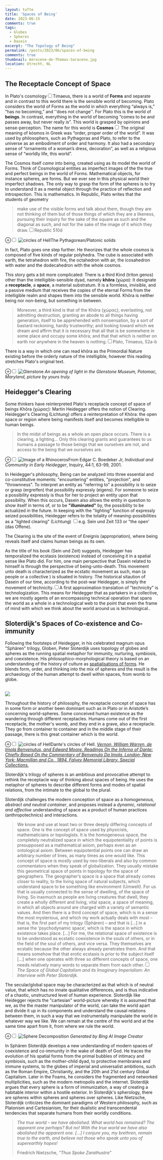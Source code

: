 ```yaml
---
layout: tufte 
title: 'Spaces of Being' 
date: 2023-06-15
comments: true
tags:
  - Globes
  - Spheres 
  - Dasein 
excerpt: "The Topology of Being"  
permalink: /posts/2023/06/spaces-of-being
comments: true
thumbnail: Aerocene-de-Thomas-Saraceno.jpg
location: Utrecht, NL
---
```



## The Receptacle Concept of Space 

In Plato's cosmology<label for="sn-cosmology" class="margin-toggle sidenote-number"></label><input type="checkbox" id="sn-cosmology" class="margin-toggle"/><span class="sidenote">Timaeus</span>, there is a world of **Forms** and separate and in contrast to this world there is the sensible world of becoming. Plato considers the  world of Forms as the world in which everything “always is,” “has no becoming,” and ''does not change''. For Plato this is the world of **beings**. In contrast, everything in the world of becoming “comes to be and passes away, but never really is”. This world is grasped by opinions and sense-perception. The name for this world is **Cosmos**<label for="sn-cosmos" class="margin-toggle sidenote-number"></label><input type="checkbox" id="sn-cosmos" class="margin-toggle"/><span class="sidenote"> The original meaning of kósmos in Greek was “order, proper order of the world”. It was used by philosophers, such as Pythagoras and Plato, to refer to the universe as an embodiment of order and harmony. It also had a secondary sense of “ornaments of a woman’s dress, decoration”, as well as a religious sense of “worldly life, this world”</span>. 

The Cosmos itself *came* into being, created using as its model the world of Forms. Think of Cosmological entities as imperfect images of the the true and perfect beings in the world of Forms. Mathematical objects, for instance spheres, are forms. But we ever see in this physical world their imperfect shadows. The only way to grasp the form of the spheres is to try to understand it as a mental object through the practice of reflection and introspection. This is mathematics. In Republic, Plato writes that the students of geometry 
> make use of the visible forms and talk about them, though they are not thinking of them but of those things of which they are a likeness, pursuing their inquiry for the sake of the square as such and the diagonal as such, and not for the sake of the image of it which they draw.<label for="sn-plato-republic" class="margin-toggle sidenote-number"></label><input type="checkbox" id="sn-plato-republic" class="margin-toggle"/><span class="sidenote">Republic 510d</span>

<p>
  <label for="mn-platonic-solids" class="margin-toggle">&#8853;</label><input type="checkbox" id="mn-platonic-solids" class="margin-toggle"/>
    <span class="marginnote"><img src="/files/posts/2022/receptacle_being/platonic_solids.png " alt="circles of Hell"/>The Pythagorean/Platonic solids
    </span> 
</p>
In fact, Plato goes one step further. He theorizes that the whole cosmos is composed of five kinds of regular polyhedra. The cube is associated with earth, the tetrahedron with fire, the octahedron with air, the icosahedron with water and the dodecahedron with the whole cosmos.  

This story gets a bit more complicated: There is a third Kind (triton genos) other than the intelligible-sensible dyad, namely **khôra** (χώρα): It designate a **receptacle**, a **space**, a material substratum. It is a formless, invisible, and a passive medium that receives the copies of the eternal Forms from the intelligible realm and shapes them into the sensible world. Khôra is neither being nor non-being, but something in between. 
> Moreover, a third kind is that of the Khôra (χώρας), everlasting, not admitting destruction, granting an abode to all things having generation, itself to be apprehended with nonsensation, by a sort of bastard reckoning, hardly trustworthy; and looking toward which we dream and affirm that it is necessary that all that is be somewhere in some place and occupy some khôra; and that that which is neither on earth nor anywhere in the heaven is nothing.<label for="sn-cosmos" class="margin-toggle sidenote-number"></label><input type="checkbox" id="sn-cosmos" class="margin-toggle"/><span class="sidenote">Plato, Timaeus, 52a-b</span>

There is a way in which one can read khôra as the Primordial Nature existing before the orderly nature of the intelligible, however this reading stretches Plato's original text.  


<p>
<label for="mn-light-cone" class="margin-toggle">&#8853;</label><input type="checkbox" id="mn-light-cone" class="margin-toggle"/>
<span class="marginnote"><img src="/files/posts/2022/receptacle_being/light_cone_glenstone.png" alt="Glenstone"/>
<em>An opening of light in the Glenstone Museum, Potomac, Maryland, picture by yours truly.</em>
</span> 
</p>

## Heidegger's Clearing   

Some thinkers have reinterpreted Plato's receptacle concept of space of beings Khôra (χώρας): Martin Heidegger offers the notion of Clearing. Heidegger's Clearing (Lichtung) offers a reinterpretation of Khôra: the open space or region where being manifests itself and becomes intelligible to human beings. 
> In the midst of beings as a whole an open place occurs. There is a clearing, a lighting… Only this clearing grants and guarantees to us humans a passage to those beings that we ourselves are not, and access to the being that we ourselves are.

<p>
  <label for="mn-dasein-structure" class="margin-toggle">&#8853;</label><input type="checkbox" id="mn-dasein-structure" class="margin-toggle"/>
    <span class="marginnote"><img src="/files/posts/2022/receptacle_being/dasein_structure.png" alt="Image of a Rhinoceros"/>From Edgar C. Boedeker Jr, <em>Individual and Community in Early Heidegger</em>, Inquiry, 44:1, 63-99, 2001. 
    </span> 
</p>
In Heidegger's philosophy, Being can be analyzed into three essential and co-constitutive moments: "encountering" entities, "projection", and "thrownness". To interpret an entity as "referring to" a possibility is to seize or grasp (ergreifen) that possibility expressly (eigens). For someone to seize a possibility expressly is thus for her to project an entity upon that possibility. When this occurs, Dasein also allows the entity in question to show itself in terms of, or to be <strong>"illuminated"</strong> by, the possibility to be actualized in the future. In keeping with the "lighting" function of expressly seized possibilities, Heidegger refers to the totality of meaning-possibilities as a "lighted clearing" (Lichtung) <label for="sn-lichtung" class="margin-toggle sidenote-number"></label><input type="checkbox" id="sn-lichtung" class="margin-toggle"/><span class="sidenote">e.g. Sein und Zeit 133</span> or "the open' (das Offene). 

The Clearing is the site of the event of Ereignis (appropriation), where being reveals itself and claims human beings as its own. 

As the title of his book (Sein und Zeit) suggests, Heidegger has temporalized the ecstasis (existence) instead of conceiving it in a spatial sense like Plato did. For him, one main perspective that Dasein related to himself is through the perspective of being-unto-death. This movement unto death is characterized as the ecstatic movement as such, man (a people or a collective ) is situated in history. The historical sitaution of Dasein of our time, according to the post-war Heidegger, is simply the movement of technicity.<label for="sn-technicity" class="margin-toggle sidenote-number"></label><input type="checkbox" id="sn-technicity" class="margin-toggle"/><span class="sidenote">A first approximation translation of "technicity" is technologization. This means for Heidegger that as partakers in a collective, we are mostly agents of an encompassing technical operation that spans the world as a whole in a technological web to the point that even the frame of mind with which we think about the world around us is technological.</span>.  


## Sloterdijk's Spaces of Co-existence and Co-immunity

Following the footsteps of Heidegger, in his celebrated magnum opus "Sphären" trilogy, Globen, Peter Sloterdijk uses topology of globes and spheres as the running spatial metaphor for immunity, nurturing, symbiosis, and coexistence. His philosophico-morphological theory is based on an understanding of the history of culture as [spatialisations of forms](http://www.tate.org.uk/context-comment/video/spaces-transformation-spatialised-immunity). He blends form, order, and thinking into the mix of spheres and the result is the archaeology of the human attempt to dwell within spaces, from womb to globe. 

<br/><img src='/images/Aerocene-de-Thomas-Saraceno.jpg'>


Throughout the history of philosophy, the receptacle concept of space has in some form or another been dominant such as in Plato or in Aristotle’s concerning world-spheres. Some conceived human existence as the wandering through different receptacles. Humans come out of the first receptacle, the mother's womb, and they end in a grave, also a receptacle. They go from container to container and in the middle stage of their passage, there is this great container which is the world. 

<p>
  <label for="mn-container-to-container" class="margin-toggle">&#8853;</label><input type="checkbox" id="mn-container-to-container" class="margin-toggle"/>
    <span class="marginnote"><img src="/files/posts/2022/receptacle_being/circles_of_inferno.jpeg " alt="circles of Hell"/>Dante's circles of Hell. <em><a href="https://exhibits.library.villanova.edu/dante-illustrated/spaces"> Vernon, William Warren, de Imola Benvenutus, and Edward Moore. Readings On the Inferno of Dante: Chiefly Based On the Commentary of Benvenuto Da Imola. London; New York: Macmillan and Co., 1894. Falvey Memorial Library. Special Collections.</a></em>
    </span> 
</p>
Sloterdijk's trilogy of spheres is an ambitious and provocative attempt to rethink the receptacle way of thinking about spaces of being. He uses the metaphor of spheres to describe different forms and modes of spatial relations, from the intimate to the global to the plural.

Sloterdijk challenges the modern conception of space as a <em>homogeneous, abstract and neutral container</em>, and proposes instead a <em>dynamic, relational and affective</em> understanding of space as a product of human practices (anthropotechnics) and interactions.
> We know and use at least two or three deeply differing concepts of space. One is the concept of space used by physicists, mathematicians or topologists. It is the homogeneous space, the completely neutralized space in which the equipotentiality of points is presupposed as a mathematical axiom, perhaps even as an ontological axiom. Between equipotential points one can draw an arbitrary number of lines, as many times as one would like. This concept of space is mostly used by neo-liberals and also by common commentators when they speak of globalization. They usually mistake this geometrical space of points in topology for the space of geographers. The geographer’s space is a space that already comes closer to reality, to the living space of natural subjects, which understand space to be something like environment (Umwelt). For us that is usually connected to the sense of dwelling, of the space of living. So inasmuch as people are living creatures that dwell, they create a wholly different and living, vital space, a space of meaning, in which all objects around are charged with a variety of semantic values. And then there is a third concept of space, which is in a sense the most mysterious, and which my work actually deals with most – that is, the first part of my trilogy (Sphären) – and that is [...] in a sense the ‘psychodynamic space’, which is the space in which existence takes place. [...] For me, the relational space of existence is to be understood as ecstatic coexistence in the souls of others, or in the field of the soul of others, and vice versa. They themselves are ecstatic because the other always already penetrates them. And that means somehow that that erotic ecstasis is prior to the subject itself [...] when one operates with three so different concepts of space, one needs relatively many words to separate them from each other.<label for="sn-interview" class="margin-toggle sidenote-number"></label><input type="checkbox" id="sn-interview" class="margin-toggle"/><span class="sidenote"> <em>The Space of Global Capitalism and its Imaginary Imperialism: An Interview with Peter Sloterdijk.</em> </span>


The secular/global space may be characterized as that which is of neutral value, that which has no innate qualitative differences, and is thus indicative of a chaotic, unstructured level of human experience. 
Sloterdijk like Heidegger rejects the "cartesian" world-picture whereby it is assumed that we, as the the master manipulator of the world, can take the world apart and divide it up in its components and understand the causal relations between them, in such a way that we instrumentally manipulate the world in whatever way we like. We can remain at the centre of the world and at the same time apart from it, from where we rule the world.

<p>
  <label for="mn-society-sphere" class="margin-toggle">&#8853;</label><input type="checkbox" id="mn-society-sphere" class="margin-toggle"/>
    <span class="marginnote"><img src="/files/posts/2022/receptacle_being/society-sphere.jpeg" alt="Sphere Decomposition"/> <em>Generated by Bing AI Image Creator</em>
    </span> 
</p>
In Sphären Sloterdijk develops a new understanding of modern spaces of coexistence and co-immunity in the wake of death of God. He traces the evolution of his spatial forms from the primal bubbles of intimacy and symbiosis, such as the mother-child dyad, to protective membranes and immune systems, to the globes of imperial and universalist ambitions, such as the Roman Empire, Christianity, and the 20th and 21st century Global Capitalism. Later in the Foams, he considers the fragmented and networked multiplicities, such as the modern metropolis and the internet. Sloterdijk argues that every sphere is a form of immunization, a way of creating a habitable interior within a hostile exterior. In Sloterdijk's spherology, there are spheres within spheres and spheres over spheres. Like Nietzsche, Sloterdijk criticizes the dominant paradigms of Western philosophy, such as Platonism and Cartesianism, for their dualistic and transcendental tendencies that separate humans from their worldly conditions. 

<blockquote>
            <p>
              <em>The true world &ndash; we have abolished. What world has remained? The apparent one perhaps? But no! With the true world we have also abolished the apparent one. [...] I conjure you, my brethren, remain true to the earth, and believe not those who speak unto you of superearthly hopes!</em>
            </p>
            <footer>Friedrich Nietzsche, <cite>“Thus Spoke Zarathustra”</cite></footer>
</blockquote>




